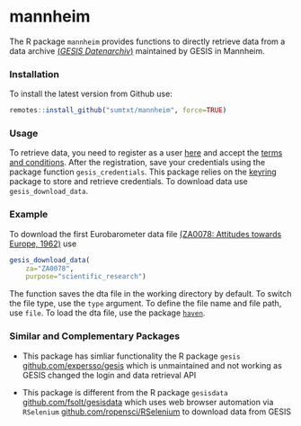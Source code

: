 
<!-- README.md is generated from README.Rmd. Please edit that file -->

# mannheim

The R package `mannheim` provides functions to directly retrieve data
from a data archive [(*GESIS
Datenarchiv*)](https://www.gesis.org/angebot/daten-finden-und-abrufen)
maintained by GESIS in Mannheim.

### Installation

To install the latest version from Github use:

``` r
remotes::install_github("sumtxt/mannheim", force=TRUE)
```

### Usage

To retrieve data, you need to register as a user
[here](https://login.gesis.org/realms/gesis/login-actions/registration?client_id=js-login)
and accept the [terms and
conditions](https://www.gesis.org/fileadmin/upload/dienstleistung/daten/umfragedaten/_bgordnung_bestellen/2018-05-25_Usage_regulations_GESIS_DAS.pdf).
After the registration, save your credentials using the package function
`gesis_credentials`. This package relies on the
[keyring](https://github.com/r-lib/keyring) package to store and
retrieve credentials. To download data use `gesis_download_data`.

### Example

To download the first Eurobarometer data file [(ZA0078: Attitudes
towards Europe, 1962)](https://doi.org/10.4232/1.10850) use

``` r
gesis_download_data(
    za="ZA0078", 
    purpose="scientific_research")
```

The function saves the dta file in the working directory by default. To
switch the file type, use the `type` argument. To define the file name
and file path, use `file`. To load the dta file, use the package
[`haven`](https://github.com/tidyverse/haven).

### Similar and Complementary Packages

-   This package has simliar functionality the R package `gesis`
    [github.com/expersso/gesis](https://github.com/expersso/gesis) which
    is unmaintained and not working as GESIS changed the login and data
    retrieval API

-   This package is different from the R package `gesisdata`
    [github.com/fsolt/gesisdata](https://github.com/fsolt/gesisdata)
    which uses web browser automation via `RSelenium`
    [github.com/ropensci/RSelenium](https://github.com/ropensci/RSelenium/)
    to download data from GESIS

